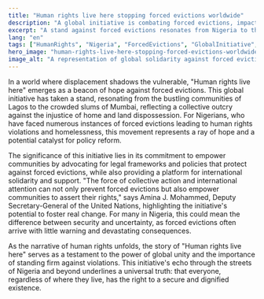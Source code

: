 ```yaml
---
title: "Human rights live here stopping forced evictions worldwide"
description: "A global initiative is combating forced evictions, impacting lives from Nigeria to the far corners of the world."
excerpt: "A stand against forced evictions resonates from Nigeria to the globe."
lang: "en"
tags: ["HumanRights", "Nigeria", "ForcedEvictions", "GlobalInitiative", "Policy"]
hero_image: "human-rights-live-here-stopping-forced-evictions-worldwide.png"
image_alt: "A representation of global solidarity against forced evictions"
---
```


In a world where displacement shadows the vulnerable, "Human rights live here" emerges as a beacon of hope against forced evictions. This global initiative has taken a stand, resonating from the bustling communities of Lagos to the crowded slums of Mumbai, reflecting a collective outcry against the injustice of home and land dispossession. For Nigerians, who have faced numerous instances of forced evictions leading to human rights violations and homelessness, this movement represents a ray of hope and a potential catalyst for policy reform.

The significance of this initiative lies in its commitment to empower communities by advocating for legal frameworks and policies that protect against forced evictions, while also providing a platform for international solidarity and support. "The force of collective action and international attention can not only prevent forced evictions but also empower communities to assert their rights," says Amina J. Mohammed, Deputy Secretary-General of the United Nations, highlighting the initiative's potential to foster real change. For many in Nigeria, this could mean the difference between security and uncertainty, as forced evictions often arrive with little warning and devastating consequences.

As the narrative of human rights unfolds, the story of "Human rights live here" serves as a testament to the power of global unity and the importance of standing firm against violations. This initiative's echo through the streets of Nigeria and beyond underlines a universal truth: that everyone, regardless of where they live, has the right to a secure and dignified existence.